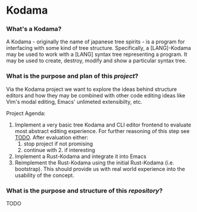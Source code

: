 # Kodama

### What's a Kodama?

A Kodama - originally the name of japanese tree spirits - is a program for interfacing with some kind of tree structure.  Specifically, a [LANG]-Kodama may be used to work with a [LANG] syntax tree representing a program.  It may be used to create, destroy, modify and show a particular syntax tree.

### What is the purpose and plan of this *project*?

Via the Kodama project we want to explore the ideas behind structure editors and how they may be combined with other code editing ideas like Vim's modal editing, Emacs' unlimeted extensibilty, etc.

Project Agenda:  
1. Implement a very basic tree Kodama and CLI editor frontend to evaluate most abstract editing experience.
   For further reasoning of this step see [TODO](). After evaluation either:
    1. stop project if not promising
    2. continue with 2. if interesting
2. Implement a Rust-Kodama and integrate it into Emacs
3. Reimplement the Rust-Kodama using the initial Rust-Kodama (i.e. bootstrap).
   This should provide us with real world experience into the usability of the concept.

### What is the purpose and structure of this *repository*?

TODO
